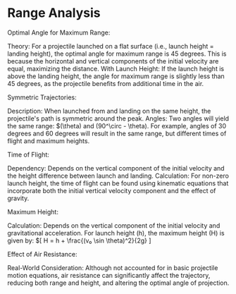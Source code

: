 # Range Analysis

Optimal Angle for Maximum Range:

Theory: For a projectile launched on a flat surface (i.e., launch height = landing height), the optimal angle for maximum range is 45 degrees. This is because the horizontal and vertical components of the initial velocity are equal, maximizing the distance.
With Launch Height: If the launch height is above the landing height, the angle for maximum range is slightly less than 45 degrees, as the projectile benefits from additional time in the air.

Symmetric Trajectories:

Description: When launched from and landing on the same height, the projectile's path is symmetric around the peak.
Angles: Two angles will yield the same range: $\(\theta) and (90^\circ - \theta). For example, angles of 30 degrees and 60 degrees will result in the same range, but different times of flight and maximum heights.

Time of Flight:

Dependency: Depends on the vertical component of the initial velocity and the height difference between launch and landing.
Calculation: For non-zero launch height, the time of flight can be found using kinematic equations that incorporate both the initial vertical velocity component and the effect of gravity.

Maximum Height:

Calculation: Depends on the vertical component of the initial velocity and gravitational acceleration. For launch height (h), the maximum height (H) is given by:
$\[
H = h + \frac{(v₀ \sin \theta)^2}{2g}
]

Effect of Air Resistance:

Real-World Consideration: Although not accounted for in basic projectile motion equations, air resistance can significantly affect the trajectory, reducing both range and height, and altering the optimal angle of projection.
